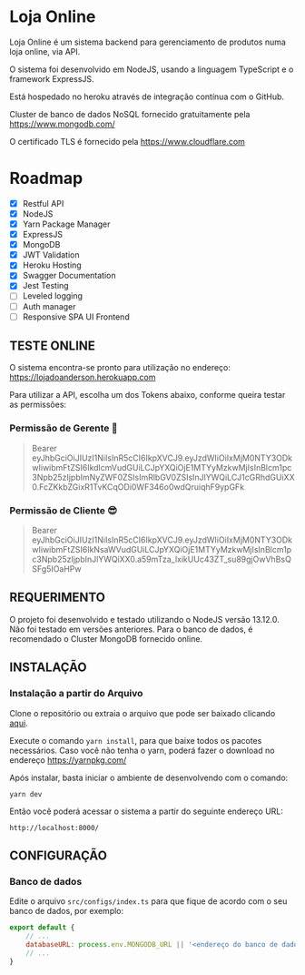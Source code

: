 Loja Online
======

Loja Online é um sistema backend para gerenciamento de produtos numa loja online, via API.

O sistema foi desenvolvido em NodeJS, usando a linguagem TypeScript e o framework ExpressJS.

Está hospedado no heroku através de integração contínua com o GitHub.

Cluster de banco de dados NoSQL fornecido gratuitamente pela https://www.mongodb.com/

O certificado TLS é fornecido pela https://www.cloudflare.com

# Roadmap
- [x] Restful API
- [x] NodeJS
- [x] Yarn Package Manager
- [x] ExpressJS
- [x] MongoDB
- [x] JWT Validation
- [x] Heroku Hosting
- [x] Swagger Documentation
- [x] Jest Testing
- [ ] Leveled logging
- [ ] Auth manager
- [ ] Responsive SPA UI Frontend

TESTE ONLINE
------------

O sistema encontra-se pronto para utilização no endereço: https://lojadoanderson.herokuapp.com

Para utilizar a API, escolha um dos Tokens abaixo, conforme queira testar as permissões:

### Permissão de Gerente :woman:

> Bearer eyJhbGciOiJIUzI1NiIsInR5cCI6IkpXVCJ9.eyJzdWIiOiIxMjM0NTY3ODkwIiwibmFtZSI6IkdlcmVudGUiLCJpYXQiOjE1MTYyMzkwMjIsInBlcm1pc3Npb25zIjpbImNyZWF0ZSIsImRlbGV0ZSIsInJlYWQiLCJ1cGRhdGUiXX0.FcZKkbZGixR1TvKCqODi0WF346o0wdQruiqhF9ypGFk

### Permissão de Cliente :sunglasses:

> Bearer eyJhbGciOiJIUzI1NiIsInR5cCI6IkpXVCJ9.eyJzdWIiOiIxMjM0NTY3ODkwIiwibmFtZSI6IkNsaWVudGUiLCJpYXQiOjE1MTYyMzkwMjIsInBlcm1pc3Npb25zIjpbInJlYWQiXX0.a59mTza_lxikUUc43ZT_su89gjOwVhBsQSFg5IOaHPw

REQUERIMENTO
------------

O projeto foi desenvolvido e testado utilizando o NodeJS versão 13.12.0. Não foi testado em versões anteriores.
Para o banco de dados, é recomendado o Cluster MongoDB fornecido online.


INSTALAÇÃO
----------

### Instalação a partir do Arquivo

Clone o repositório ou extraia o arquivo que pode ser baixado clicando [aqui](https://github.com/AndersonBargas/lojaonline/archive/master.zip).

Execute o comando `yarn install`, para que baixe todos os pacotes necessários.
Caso você não tenha o yarn, poderá fazer o download no endereço https://yarnpkg.com/

Após instalar, basta iniciar o ambiente de desenvolvendo com o comando:

```
yarn dev
```

Então você poderá acessar o sistema a partir do seguinte endereço URL:

~~~
http://localhost:8000/
~~~


CONFIGURAÇÃO
------------

### Banco de dados

Edite o arquivo `src/configs/index.ts` para que fique de acordo com o seu banco de dados, por exemplo:

```js
export default {
    // ...
    databaseURL: process.env.MONGODB_URL || '<endereço do banco de dados aqui>',
    // ...
}
```
